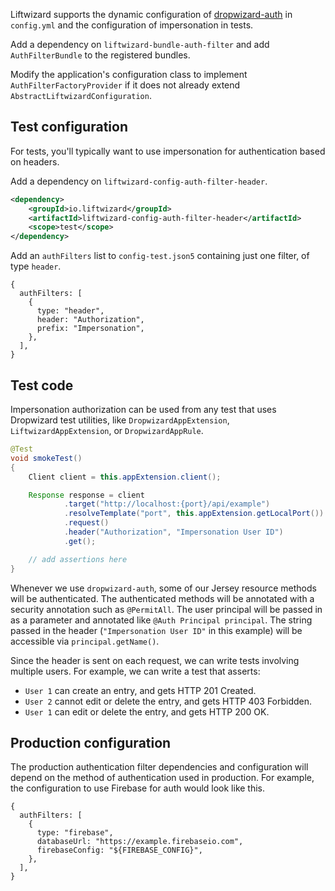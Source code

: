 Liftwizard supports the dynamic configuration of [dropwizard-auth](https://www.dropwizard.io/en/stable/manual/auth.html) in `config.yml` and the configuration of impersonation in tests.

Add a dependency on `liftwizard-bundle-auth-filter` and add `AuthFilterBundle` to the registered bundles.

Modify the application's configuration class to implement `AuthFilterFactoryProvider` if it does not already extend `AbstractLiftwizardConfiguration`.

## Test configuration

For tests, you'll typically want to use impersonation for authentication based on headers.

Add a dependency on `liftwizard-config-auth-filter-header`.

```xml
<dependency>
    <groupId>io.liftwizard</groupId>
    <artifactId>liftwizard-config-auth-filter-header</artifactId>
    <scope>test</scope>
</dependency>
```

Add an `authFilters` list to `config-test.json5` containing just one filter, of type `header`.

```json5
{
  authFilters: [
    {
      type: "header",
      header: "Authorization",
      prefix: "Impersonation",
    },
  ],
}
```

## Test code

Impersonation authorization can be used from any test that uses Dropwizard test utilities, like `DropwizardAppExtension`, `LiftwizardAppExtension`, or `DropwizardAppRule`.

```java
@Test
void smokeTest()
{
    Client client = this.appExtension.client();

    Response response = client
            .target("http://localhost:{port}/api/example")
            .resolveTemplate("port", this.appExtension.getLocalPort())
            .request()
            .header("Authorization", "Impersonation User ID")
            .get();

    // add assertions here
}
```

Whenever we use `dropwizard-auth`, some of our Jersey resource methods will be authenticated. The authenticated methods will be annotated with a security annotation such as `@PermitAll`. The user principal will be passed in as a parameter and annotated like `@Auth Principal principal`. The string passed in the header (`"Impersonation User ID"` in this example) will be accessible via `principal.getName()`.

Since the header is sent on each request, we can write tests involving multiple users. For example, we can write a test that asserts:

- `User 1` can create an entry, and gets HTTP 201 Created.
- `User 2` cannot edit or delete the entry, and gets HTTP 403 Forbidden.
- `User 1` can edit or delete the entry, and gets HTTP 200 OK.

## Production configuration

The production authentication filter dependencies and configuration will depend on the method of authentication used in production. For example, the configuration to use Firebase for auth would look like this.

```json5
{
  authFilters: [
    {
      type: "firebase",
      databaseUrl: "https://example.firebaseio.com",
      firebaseConfig: "${FIREBASE_CONFIG}",
    },
  ],
}
```

